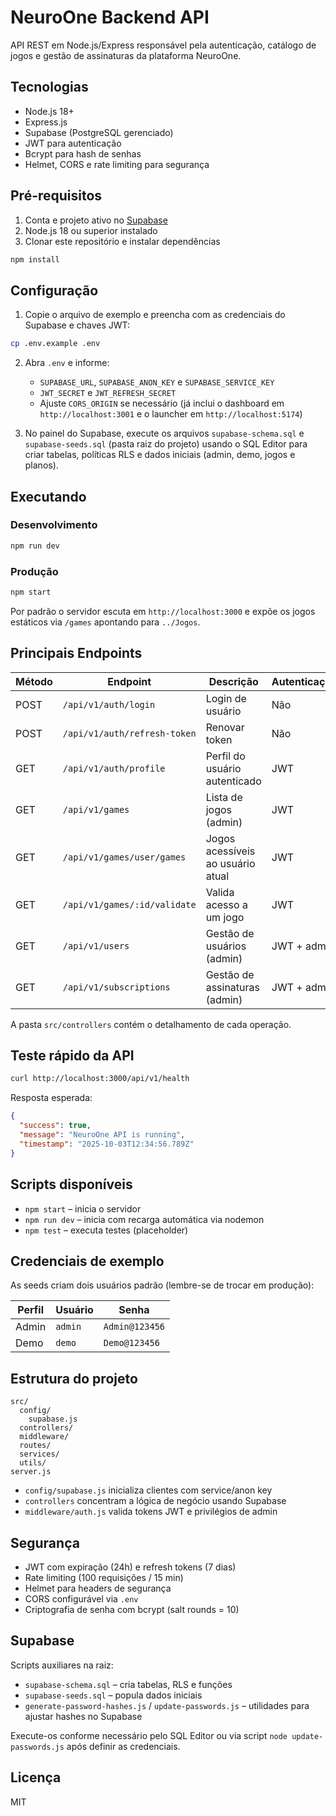 ﻿# NeuroOne Backend API

API REST em Node.js/Express responsável pela autenticação, catálogo de jogos e gestão de assinaturas da plataforma NeuroOne.

## Tecnologias

- Node.js 18+
- Express.js
- Supabase (PostgreSQL gerenciado)
- JWT para autenticação
- Bcrypt para hash de senhas
- Helmet, CORS e rate limiting para segurança

## Pré-requisitos

1. Conta e projeto ativo no [Supabase](https://supabase.com)
2. Node.js 18 ou superior instalado
3. Clonar este repositório e instalar dependências

```bash
npm install
```

## Configuração

1. Copie o arquivo de exemplo e preencha com as credenciais do Supabase e chaves JWT:

```bash
cp .env.example .env
```

2. Abra `.env` e informe:
   - `SUPABASE_URL`, `SUPABASE_ANON_KEY` e `SUPABASE_SERVICE_KEY`
   - `JWT_SECRET` e `JWT_REFRESH_SECRET`
   - Ajuste `CORS_ORIGIN` se necessário (já inclui o dashboard em `http://localhost:3001` e o launcher em `http://localhost:5174`)

3. No painel do Supabase, execute os arquivos `supabase-schema.sql` e `supabase-seeds.sql` (pasta raiz do projeto) usando o SQL Editor para criar tabelas, políticas RLS e dados iniciais (admin, demo, jogos e planos).

## Executando

### Desenvolvimento

```bash
npm run dev
```

### Produção

```bash
npm start
```

Por padrão o servidor escuta em `http://localhost:3000` e expõe os jogos estáticos via `/games` apontando para `../Jogos`.

## Principais Endpoints

| Método | Endpoint | Descrição | Autenticação |
|--------|----------|-----------|--------------|
| POST   | `/api/v1/auth/login`         | Login de usuário | Não |
| POST   | `/api/v1/auth/refresh-token` | Renovar token    | Não |
| GET    | `/api/v1/auth/profile`       | Perfil do usuário autenticado | JWT |
| GET    | `/api/v1/games`              | Lista de jogos (admin) | JWT |
| GET    | `/api/v1/games/user/games`   | Jogos acessíveis ao usuário atual | JWT |
| GET    | `/api/v1/games/:id/validate` | Valida acesso a um jogo | JWT |
| GET    | `/api/v1/users`              | Gestão de usuários (admin) | JWT + admin |
| GET    | `/api/v1/subscriptions`      | Gestão de assinaturas (admin) | JWT + admin |

A pasta `src/controllers` contém o detalhamento de cada operação.

## Teste rápido da API

```bash
curl http://localhost:3000/api/v1/health
```

Resposta esperada:

```json
{
  "success": true,
  "message": "NeuroOne API is running",
  "timestamp": "2025-10-03T12:34:56.789Z"
}
```

## Scripts disponíveis

- `npm start` – inicia o servidor
- `npm run dev` – inicia com recarga automática via nodemon
- `npm test` – executa testes (placeholder)

## Credenciais de exemplo

As seeds criam dois usuários padrão (lembre-se de trocar em produção):

| Perfil | Usuário | Senha |
|--------|---------|-------|
| Admin  | `admin` | `Admin@123456` |
| Demo   | `demo`  | `Demo@123456`  |

## Estrutura do projeto

```
src/
  config/
    supabase.js
  controllers/
  middleware/
  routes/
  services/
  utils/
server.js
```

- `config/supabase.js` inicializa clientes com service/anon key
- `controllers` concentram a lógica de negócio usando Supabase
- `middleware/auth.js` valida tokens JWT e privilégios de admin

## Segurança

- JWT com expiração (24h) e refresh tokens (7 dias)
- Rate limiting (100 requisições / 15 min)
- Helmet para headers de segurança
- CORS configurável via `.env`
- Criptografia de senha com bcrypt (salt rounds = 10)

## Supabase

Scripts auxiliares na raiz:

- `supabase-schema.sql` – cria tabelas, RLS e funções
- `supabase-seeds.sql` – popula dados iniciais
- `generate-password-hashes.js` / `update-passwords.js` – utilidades para ajustar hashes no Supabase

Execute-os conforme necessário pelo SQL Editor ou via script `node update-passwords.js` após definir as credenciais.

## Licença

MIT

